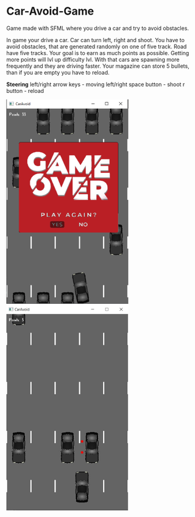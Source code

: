 # Car-Avoid-Game
Game made with SFML where you drive a car and try to avoid obstacles.

In game your drive a car. Car can turn left, right and shoot. You have to avoid obstacles, that are generated randomly on one of five track. Road have five tracks. Your goal is to earn as much points as possible. Getting more points will lvl up difficulty lvl. With that cars are spawning more frequently and they are driving faster. Your magazine can store 5 bullets, than if you are empty you have to reload.

**Steering**
left/right arrow keys - moving left/right
space button - shoot
r button - reload

  <img src="carAvoid.png" alt="Image" width="320"/></div>
  <img src="carAvoid2.jpg" alt="Image" width="320"/></div>
  </p>
